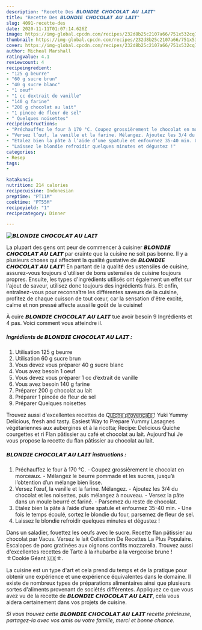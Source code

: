 ```yaml
---
description: "Recette Des 𝘽𝙇𝙊𝙉𝘿𝙄𝙀 𝘾𝙃𝙊𝘾𝙊𝙇𝘼𝙏 𝘼𝙐 𝙇𝘼𝙄𝙏"
title: "Recette Des 𝘽𝙇𝙊𝙉𝘿𝙄𝙀 𝘾𝙃𝙊𝘾𝙊𝙇𝘼𝙏 𝘼𝙐 𝙇𝘼𝙄𝙏"
slug: 4091-recette-des
date: 2020-11-11T01:07:14.626Z
image: https://img-global.cpcdn.com/recipes/232d8b25c2107a66/751x532cq70/𝘽𝙇𝙊𝙉𝘿𝙄𝙀-𝘾𝙃𝙊𝘾𝙊𝙇𝘼𝙏-𝘼𝙐-𝙇𝘼𝙄𝙏-photo-principale-de-la-recette.jpg
thumbnail: https://img-global.cpcdn.com/recipes/232d8b25c2107a66/751x532cq70/𝘽𝙇𝙊𝙉𝘿𝙄𝙀-𝘾𝙃𝙊𝘾𝙊𝙇𝘼𝙏-𝘼𝙐-𝙇𝘼𝙄𝙏-photo-principale-de-la-recette.jpg
cover: https://img-global.cpcdn.com/recipes/232d8b25c2107a66/751x532cq70/𝘽𝙇𝙊𝙉𝘿𝙄𝙀-𝘾𝙃𝙊𝘾𝙊𝙇𝘼𝙏-𝘼𝙐-𝙇𝘼𝙄𝙏-photo-principale-de-la-recette.jpg
author: Micheal Marshall
ratingvalue: 4.1
reviewcount: 4
recipeingredient:
- "125 g beurre"
- "60 g sucre brun"
- "40 g sucre blanc"
- "1 oeuf"
- "1 cc dextrait de vanille"
- "140 g farine"
- "200 g chocolat au lait"
- "1 pincee de fleur de sel"
- " Quelques noisettes"
recipeinstructions:
- "Préchauffez le four à 170 °C. Coupez grossièrement le chocolat en morceaux. Mélangez le beurre pommade et les sucres, jusqu’à l’obtention d’un mélange bien lisse."
- "Versez l’œuf, la vanille et la farine. Mélangez. Ajoutez les 3/4 du chocolat et les noisettes, puis mélangez à nouveau. Versez la pâte dans un moule beurré et fariné. Parsemez du reste de chocolat."
- "Etalez bien la pâte à l’aide d’une spatule et enfournez 35-40 min. Une fois le temps écoulé, sortez le blondie du four, parsemez de fleur de sel."
- "Laissez le blondie refroidir quelques minutes et dégustez !"
categories:
- Resep
tags:
- 

katakunci:  
nutrition: 214 calories
recipecuisine: Indonesian
preptime: "PT11M"
cooktime: "PT55M"
recipeyield: "1"
recipecategory: Dinner

---
```



![𝘽𝙇𝙊𝙉𝘿𝙄𝙀 𝘾𝙃𝙊𝘾𝙊𝙇𝘼𝙏 𝘼𝙐 𝙇𝘼𝙄𝙏](https://img-global.cpcdn.com/recipes/232d8b25c2107a66/751x532cq70/𝘽𝙇𝙊𝙉𝘿𝙄𝙀-𝘾𝙃𝙊𝘾𝙊𝙇𝘼𝙏-𝘼𝙐-𝙇𝘼𝙄𝙏-photo-principale-de-la-recette.jpg)

La plupart des gens ont peur de commencer à cuisiner 𝘽𝙇𝙊𝙉𝘿𝙄𝙀 𝘾𝙃𝙊𝘾𝙊𝙇𝘼𝙏 𝘼𝙐 𝙇𝘼𝙄𝙏 par crainte que la cuisine ne soit pas bonne. Il y a plusieurs choses qui affectent la qualité gustative de 𝘽𝙇𝙊𝙉𝘿𝙄𝙀 𝘾𝙃𝙊𝘾𝙊𝙇𝘼𝙏 𝘼𝙐 𝙇𝘼𝙄𝙏! En partant de la qualité des ustensiles de cuisine, assurez-vous toujours d'utiliser de bons ustensiles de cuisine toujours propres. Ensuite, les types d'ingrédients utilisés ont également un effet sur l'ajout de saveur, utilisez donc toujours des ingrédients frais. Et enfin, entraînez-vous pour reconnaître les différentes saveurs de la cuisine, profitez de chaque cuisson de tout cœur, car la sensation d'être excité, calme et non pressé affecte aussi le goût de la cuisine!

<!--inarticleads1-->

À cuire 𝘽𝙇𝙊𝙉𝘿𝙄𝙀 𝘾𝙃𝙊𝘾𝙊𝙇𝘼𝙏 𝘼𝙐 𝙇𝘼𝙄𝙏 tue avoir besoin 9 Ingrédients et 4 pas. Voici comment vous atteindre il.

##### Ingrédients de 𝘽𝙇𝙊𝙉𝘿𝙄𝙀 𝘾𝙃𝙊𝘾𝙊𝙇𝘼𝙏 𝘼𝙐 𝙇𝘼𝙄𝙏 :

1. Utilisation 125 g beurre
1. Utilisation 60 g sucre brun
1. Vous devez vous préparer 40 g sucre blanc
1. Vous avez besoin 1 oeuf
1. Vous devez vous préparer 1 cc d’extrait de vanille
1. Vous avez besoin 140 g farine
1. Préparer 200 g chocolat au lait
1. Préparer 1 pincée de fleur de sel
1. Préparer  Quelques noisettes


Trouvez aussi d&#39;excellentes recettes de Q͜͡u͜͡i͜͡c͜͡h͜͡e͜͡ p͜͡r͜͡o͜͡v͜͡e͜͡n͜͡ç͜͡a͜͡l͜͡e͜͡ ! Yuki Yummy Delicious, fresh and tasty. Easiest Way to Prepare Yummy Lasagnes végétariennes aux aubergines et à la ricotta; Recipe: Delicious Quiche courgettes et ri Flan pâtissier au café et chocolat au lait. Aujourd&#39;hui Je vous propose la recette du flan pâtissier au chocolat au lait. 

<!--inarticleads2-->

##### 𝘽𝙇𝙊𝙉𝘿𝙄𝙀 𝘾𝙃𝙊𝘾𝙊𝙇𝘼𝙏 𝘼𝙐 𝙇𝘼𝙄𝙏 instructions :

1. Préchauffez le four à 170 °C. - Coupez grossièrement le chocolat en morceaux. - Mélangez le beurre pommade et les sucres, jusqu’à l’obtention d’un mélange bien lisse.
1. Versez l’œuf, la vanille et la farine. Mélangez. - Ajoutez les 3/4 du chocolat et les noisettes, puis mélangez à nouveau. - Versez la pâte dans un moule beurré et fariné. - Parsemez du reste de chocolat.
1. Etalez bien la pâte à l’aide d’une spatule et enfournez 35-40 min. - Une fois le temps écoulé, sortez le blondie du four, parsemez de fleur de sel.
1. Laissez le blondie refroidir quelques minutes et dégustez !


Dans un saladier, fouettez les oeufs avec le sucre. Recette flan pâtissier au chocolat par Vacus. Versez le lait Collection De Recettes La Plus Populaire. Escalopes de porc gratinées aux oignons confits mozzarella. Trouvez aussi d&#39;excellentes recettes de Tarte à la rhubarbe à la vergeoise brune ! ☆Cookie Géant 🇺🇸☆. 

<!--inarticleads1-->

<p>
La cuisine est un type d'art et cela prend du temps et de la pratique pour obtenir une expérience et une expérience équivalentes dans le domaine. Il existe de nombreux types de préparations alimentaires ainsi que plusieurs sortes d'aliments provenant de sociétés différentes. Appliquez ce que vous avez vu de la recette de 𝘽𝙇𝙊𝙉𝘿𝙄𝙀 𝘾𝙃𝙊𝘾𝙊𝙇𝘼𝙏 𝘼𝙐 𝙇𝘼𝙄𝙏, cela vous aidera certainement dans vos projets de cuisine.
</p>

<p>
<i>Si vous trouvez cette 𝘽𝙇𝙊𝙉𝘿𝙄𝙀 𝘾𝙃𝙊𝘾𝙊𝙇𝘼𝙏 𝘼𝙐 𝙇𝘼𝙄𝙏 recette précieuse, partagez-la avec vos amis ou votre famille, merci et bonne chance.</i>
</p>
